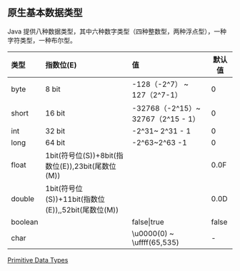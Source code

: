 ## 原生基本数据类型

Java 提供八种数据类型，其中六种数字类型（四种整数型，两种浮点型），一种字符类型，一种布尔型。



| 类型    | 指数位(E)                                          | 值                                 | 默认值 |
| :------ | :------------------------------------------------- | :--------------------------------- | ------ |
| byte    | 8 bit                                              | -128（-2^7） ~  127（2^7-1）       | 0      |
| short   | 16 bit                                             | -32768（-2^15）~ 32767（2^15 - 1） | 0      |
| int     | 32 bit                                             | -2^31~ 2^31 - 1                    | 0      |
| long    | 64 bit                                             | -2^63~2^63 -1                      | 0      |
| float   | 1bit(符号位(S))+8bit(指数位(E)),23bit(尾数位(M))   |                                    | 0.0F   |
| double  | 1bit(符号位(S))+11bit(指数位(E)),,52bit(尾数位(M)) |                                    | 0.0D   |
| boolean |                                                    | false\|true                        | false  |
| char    |                                                    | \u0000(0) ~ \uffff(65,535)         | -      |


[Primitive Data Types](https://docs.oracle.com/javase/tutorial/java/nutsandbolts/datatypes.html)

